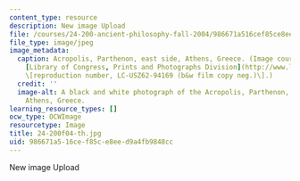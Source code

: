 ```yaml
---
content_type: resource
description: New image Upload
file: /courses/24-200-ancient-philosophy-fall-2004/986671a516cef85ce8eed9a4fb9848cc_24-200f04-th.jpg
file_type: image/jpeg
image_metadata:
  caption: Acropolis, Parthenon, east side, Athens, Greece. (Image courtesy of the
    [Library of Congress, Prints and Photographs Division](http://www.loc.gov/rr/print/)
    \[reproduction number, LC-USZ62-94169 (b&w film copy neg.)\].)
  credit: ''
  image-alt: A black and white photograph of the Acropolis, Parthenon, east side,
    Athens, Greece.
learning_resource_types: []
ocw_type: OCWImage
resourcetype: Image
title: 24-200f04-th.jpg
uid: 986671a5-16ce-f85c-e8ee-d9a4fb9848cc
---
```

New image Upload